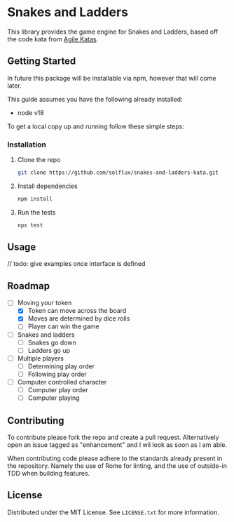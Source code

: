 # Snakes and Ladders

This library provides the game engine for Snakes and Ladders, based off the code kata from [Agile Katas](https://agilekatas.co.uk/katas/SnakesAndLadders-Kata).

## Getting Started

In future this package will be installable via npm, however that will come later.

This guide assumes you have the following already installed:
- node v18

To get a local copy up and running follow these simple steps:

### Installation

1. Clone the repo
   ```sh
   git clone https://github.com/solflux/snakes-and-ladders-kata.git
   ```
2. Install dependencies
   ```sh
   npm install
   ```
3. Run the tests
   ```sh
   npx test
   ```

## Usage

// todo: give examples once interface is defined

## Roadmap

- [ ] Moving your token
    - [x] Token can move across the board
    - [x] Moves are determined by dice rolls
    - [ ] Player can win the game
- [ ] Snakes and ladders
    - [ ] Snakes go down
    - [ ] Ladders go up
- [ ] Multiple players
    - [ ] Determining play order
    - [ ] Following play order
- [ ] Computer controlled character
    - [ ] Computer play order
    - [ ] Computer playing

## Contributing

To contribute please fork the repo and create a pull request. Alternatively open an issue tagged as "enhancement" and I wil look as soon as I am able.

When contributing code please adhere to the standards already present in the repository. Namely the use of Rome for linting, and the use of outside-in TDD when building features.

## License

Distributed under the MIT License. See `LICENSE.txt` for more information.
